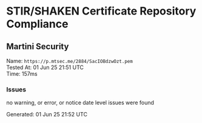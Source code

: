 # STIR/SHAKEN Certificate Repository Compliance

## Martini Security

Name: `https://p.mtsec.me/2884/SacIOBdzwOzt.pem`\
Tested At: 01 Jun 25 21:51 UTC\
Time: 157ms

### Issues

no warning, or error, or notice date level issues were found

Generated: 01 Jun 25 21:52 UTC